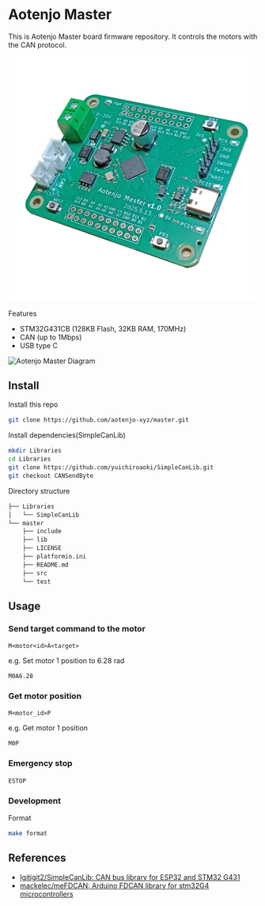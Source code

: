 # Aotenjo Master
This is Aotenjo Master board firmware repository. It controls the motors with the CAN protocol.

<img src="/.github/images/master-v1.0.png" alt="Aotenjo Master" width="500"/>


Features
- STM32G431CB (128KB Flash, 32KB RAM, 170MHz)
- CAN (up to 1Mbps)
- USB type C

![Aotenjo Master Diagram](/.github/images/master-diagram.png)

## Install

Install this repo
```bash
git clone https://github.com/aotenjo-xyz/master.git 
```

Install dependencies(SimpleCanLib)
```bash
mkdir Libraries
cd Libraries
git clone https://github.com/yuichiroaoki/SimpleCanLib.git
git checkout CANSendByte
```


Directory structure
```bash
├── Libraries
│   └── SimpleCanLib
└── master
    ├── include
    ├── lib
    ├── LICENSE
    ├── platformio.ini
    ├── README.md
    ├── src
    └── test
```

## Usage

### Send target command to the motor
```
M<motor<id>A<target>
```

e.g. Set motor 1 position to 6.28 rad
```
M0A6.28
```

### Get motor position
```
M<motor_id>P
```

e.g. Get motor 1 position
```
M0P
```

### Emergency stop
```
ESTOP
```

### Development

Format
```bash
make format
```


## References

- [Igitigit2/SimpleCanLib: CAN bus library for ESP32 and STM32 G431](https://github.com/Igitigit2/SimpleCanLib)
- [mackelec/meFDCAN: Arduino FDCAN library for stm32G4 microcontrollers](https://github.com/mackelec/meFDCAN)
